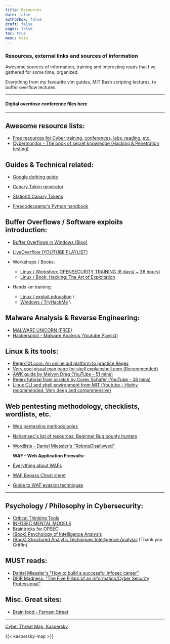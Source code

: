 ```yaml
---
title: Resources
date: false
authorbox: false
draft: false
pager: false
toc: true
menu: main
---
```


### Resources, external links and sources of information

Awesome sources of information, training and interesting reads that I've gathered for some time, organized.

Everything from my favourite vim guides, MIT Bash scripting lectures, to buffer overflow lectures.

---

#### Digital overdose conference files [here](d_over_resources)

---

## Awesome resource lists:
* [Free resources for Cyber training, conferences, labs, reading, etc.](https://www.simplycyber.io/free-cyber-resources)
* [Cybermonitor - The book of secret knowledge (Hacking & Penetration testing)](https://github.com/CyberMonitor/the-book-of-secret-knowledge#hackingpenetration-testing-toc)

## Guides & Technical related:
* [Google dorking guide](https://www.boxpiper.com/posts/google-dork-list)
* [Canary Token generator](https://canarytokens.org/generate)
* [StationX Canary Tokens](https://www.stationx.net/canarytokens/)

* [Freecodecaamp's Python handbook](https://www.freecodecamp.org/news/the-python-handbook/)

## Buffer Overflows / Software exploits introduction:
- [Buffer Overflows in Windows (Blog)](https://shahrukhiqbal24.medium.com/how-to-exploit-a-simple-stack-based-buffer-overflow-vulnerability-3dee26a621f6)
- [LiveOverflow (YOUTUBE PLAYLIST)](https://www.youtube.com/watch?v=iyAyN3GFM7A&list=PLhixgUqwRTjxglIswKp9mpkfPNfHkzyeN)

- Workshops / Books:
    - [Linux / Workshop: OPENSECURITY TRAINING (6 days/ ~ 36 hours)](https://opensecuritytraining.info/Exploits1.html)
    - [Linux / Book: Hacking: The Art of Exploitation](https://www.amazon.com.mx/Hacking-Art-Exploitation-Jon-Erickson/dp/1593271441)

- Hands-on training:
    - [Linux / exploit.education](https://exploit.education/phoenix/) \
    - [Windows / TryHackMe](https://tryhackme.com/room/bufferoverflowprep) \

## Malware Analysis & Reverse Engineering:
- [MALWARE UNICORN (FREE)](https://malwareunicorn.org/workshops/re101.html)
- [Hackersploit - Malware Analysis (Youtube Playlist)](https://www.youtube.com/watch?v=uHhKkLwT4Mk&list=PLBf0hzazHTGMSlOI2HZGc08ePwut6A2Io)

## Linux & its tools:
* [Regex101.com: An online aid platform to practice Regex](https://regex101.com/)
* [Very cool visual man page for shell explainshell.com (Recommended)](https://explainshell.com)
* [AWK guide by Melvyn Drag (YouTube - 51 mins)](https://www.youtube.com/watch?v=_q6Uj4X_knc)
* [Regex tutorial from scratch by Corey Schafer (YouTube - 38 mins)](https://www.youtube.com/watch?v=sa-TUpSx1JA)
* [Linux CLI and shell environment from MIT (Youtube - Highly recommended. Very deep and comprehensive)](https://missing.csail.mit.edu/2020/)

## Web pentesting methodology, checklists, wordlists, etc.

* [Web pentesting methodologies](https://book.hacktricks.xyz/pentesting-web)
* [Nahamsec's list of resources: Beginner Bug bounty hunters](https://github.com/nahamsec/Resources-for-Beginner-Bug-Bounty-Hunters)
* [Wordlists - Daniel Miessler's "RobotsDisallowed"](https://github.com/danielmiessler/RobotsDisallowed)

  **WAF - Web Application Firewalls:**
* [Everything about WAFs](https://github.com/0xInfection/Awesome-WAF)
* [WAF Bypass Cheat sheet](https://github.com/Bo0oM/WAF-bypass-Cheat-Sheet)
* [Guide to WAF evasion techniques](https://github.com/0xInfection/Awesome-WAF#evasion-techniques)

---

## Psychology / Philosophy in Cybersecurity:
* [Critical Thinking Tools](https://fs.blog/2016/07/dan-dannetts-thinking-tools/)
* [INFOSEC MENTAL MODELS](https://chrissanders.org/2019/05/infosec-mental-models/)
* [Braintricks for OPSEC](https://b3rn3d.herokuapp.com/blog/2014/01/13/braintricks-for-opsec/)
* [(Book) Psychology of Intelligence Analysis](https://grugq.github.io/resources/PsychofIntelNew.pdf)
* [(Book) Structured Analytic Techniques Intelligence Analysis](https://www.amazon.com.mx/Structured-Analytic-Techniques-Intelligence-Analysis/dp/1608710181) (Thank you Griffin)

## MUST reads:

* [Daniel Miessler's "How to build a successful infosec career"](https://danielmiessler.com/blog/build-successful-infosec-career/)
* [DFIR Madness: "The Five Pillars of an Information/Cyber Security Professional"](https://github.com/ED-209-MK7/5pillars/blob/master/5-Pillars.md)

## Misc. Great sites:
* [Brain food - Farnam Street](https://fs.blog/blog/)

---

[Cyber Threat Map, Kaspersky](https://cybermap.kaspersky.com/stats#country=72&type=oas&period=w)

{{< kaspersky-map >}}
